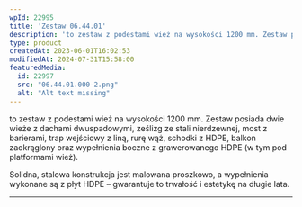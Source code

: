 ```yaml
---
wpId: 22995
title: 'Zestaw 06.44.01'
description: 'to zestaw z podestami wież na wysokości 1200 mm. Zestaw posiada dwie wieże z dachami dwuspadowymi, ześlizg ze stali nierdzewnej, most z barierami, trap wejściowy z liną, rurę wąż, schodki z HDPE, balkon zaokrąglony oraz wypełnienia boczne z grawerowanego HDPE (w tym pod platformami wież). Solidna, stalowa konstrukcja jest malowana proszkowo, a wypełnienia wykonane są ...'
type: product
createdAt: 2023-06-01T16:02:53
modifiedAt: 2024-07-31T15:58:00
featuredMedia:
  id: 22997
  src: "06.44.01.000-2.png"
  alt: "Alt text missing"
---
```



to zestaw z podestami wież na wysokości 1200 mm. Zestaw posiada dwie wieże z dachami dwuspadowymi, ześlizg ze stali nierdzewnej, most z barierami, trap wejściowy z liną, rurę wąż, schodki z HDPE, balkon zaokrąglony oraz wypełnienia boczne z grawerowanego HDPE (w tym pod platformami wież).

Solidna, stalowa konstrukcja jest malowana proszkowo, a wypełnienia wykonane są z płyt HDPE – gwarantuje to trwałość i estetykę na długie lata.

* * *